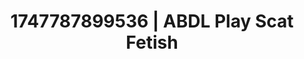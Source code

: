---
categories:
- Femme domination
- Deep intimacy
- Dark fantasy erotica
- Afterglow vibes
- Authentic sex
image: /assets/images/1747787899536.jpg
layout: post
seo:
  description: Featured content with high-quality Scat Fetish, ABDL Play. HD images
    available.
  keywords: Scat Fetish, ABDL Play
  og_image: /assets/images/1747787899536.jpg
  schema_type: VisualArtwork
tags:
- ABDL Play
- Scat Fetish
- '#1747787899536'
title: 1747787899536 | ABDL Play Scat Fetish
---